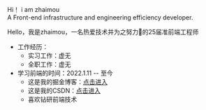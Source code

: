 Hi！  i am zhaimou<br>
A Front-end infrastructure and engineering efficiency developer. 

Hello，我是zhaimou，一名热爱技术并为之努力💪的25届准前端工程师


- 工作经历：
  - 实习工作：虚无
  - 全职工作：虚无
- 学习前端的时间：2022.1.11 -- 至今<br>
  - 这是我的掘金博客：[点击进入](https://juejin.cn/user/2195057827382029) <br>
  - 这是我的CSDN：[点击进入](https://blog.csdn.net/weixin_63625059)<br>
  - 喜欢钻研前端技术<br>







